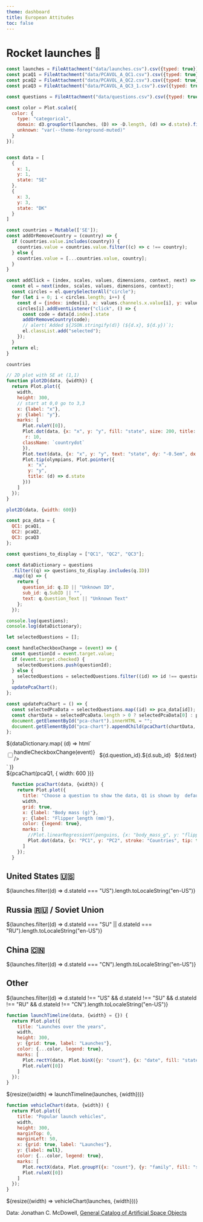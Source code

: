```yaml
---
theme: dashboard
title: European Attitudes 
toc: false
---
```



<style type="text/css">


.countrydot {
  cursor: pointer;
}

</style>


# Rocket launches 🚀


<!-- Load and transform the data -->

```js
const launches = FileAttachment("data/launches.csv").csv({typed: true});
const pcaQ1 = FileAttachment("data/PCAVOL_A_QC1.csv").csv({typed: true});
const pcaQ2 = FileAttachment("data/PCAVOL_A_QC2.csv").csv({typed: true});
const pcaQ3 = FileAttachment("data/PCAVOL_A_QC3_1.csv").csv({typed: true});

const questions = FileAttachment("data/questions.csv").csv({typed: true});
```

<!-- A shared color scale for consistency, sorted by the number of launches -->

```js
const color = Plot.scale({
  color: {
    type: "categorical",
    domain: d3.groupSort(launches, (D) => -D.length, (d) => d.state).filter((d) => d !== "Other"),
    unknown: "var(--theme-foreground-muted)"
  }
});
```

```js

const data = [
  {
    x: 1,
    y: 1,
    state: "SE"
  },
  {
    x: 3,
    y: 3,
    state: "DK"
  }
]

const countries = Mutable(['SE']);
const addOrRemoveCountry = (country) => {
  if (countries.value.includes(country)) {
    countries.value = countries.value.filter((c) => c !== country);
  } else {
    countries.value = [...countries.value, country];
  }
}
```

```js
const addClick = (index, scales, values, dimensions, context, next) => {
  const el = next(index, scales, values, dimensions, context);
  const circles = el.querySelectorAll("circle");
  for (let i = 0; i < circles.length; i++) {
    const d = {index: index[i], x: values.channels.x.value[i], y: values.channels.y.value[i]};
    circles[i].addEventListener("click", () => {
      const code = data[d.index].state
      addOrRemoveCountry(code);
      // alert(`Added ${JSON.stringify(d)} (${d.x}, ${d.y})`);
      el.classList.add("selected");
    });
  }
  return el;
}
```

```js
countries
```

```js
// 2D plot with SE at (1,1)
function plot2D(data, {width}) {
  return Plot.plot({
    width,
    height: 300,
    // start at 0,0 go to 3,3
    x: {label: "x"},
    y: {label: "y"},
    marks: [
      Plot.ruleY([0]),
      Plot.dot(data, {x: "x", y: "y", fill: "state", size: 200, title: "state", render: addClick,
       r: 10, 
      className: `countrydot`
      }),
      Plot.text(data, {x: "x", y: "y", text: "state", dy: "-0.5em", dx: "-0.5em", color: "white", font: "bold 10px sans-serif", pointerEvents: "none"}),
      Plot.tip(olympians, Plot.pointer({
        x: "x",
        y: "y",
        title: (d) => d.state
      }))
    ]
  });
}
```

```js
plot2D(data, {width: 600})

```
```js
const pca_data = {
  QC1: pcaQ1,
  QC2: pcaQ2,
  QC3: pcaQ3
};

const questions_to_display = ["QC1", "QC2", "QC3"];

const dataDictionary = questions
  .filter((q) => questions_to_display.includes(q.ID))
  .map((q) => {
    return {
      question_id: q.ID || "Unknown ID",
      sub_id: q.SubID || "",
      text: q.Question_Text || "Unknown Text"
    };
  });

console.log(questions);
console.log(dataDictionary);

let selectedQuestions = [];

const handleCheckboxChange = (event) => {
  const questionId = event.target.value;
  if (event.target.checked) {
    selectedQuestions.push(questionId);
  } else {
    selectedQuestions = selectedQuestions.filter((id) => id !== questionId);
  }
  updatePcaChart();
};

const updatePcaChart = () => {
  const selectedPcaData = selectedQuestions.map((id) => pca_data[id]);
  const chartData = selectedPcaData.length > 0 ? selectedPcaData[0] : pcaQ1;
  document.getElementById("pca-chart").innerHTML = "";
  document.getElementById("pca-chart").appendChild(pcaChart(chartData, { width: 600 }));
};
```

<div class="grid grid-cols-2">
  <div class="card">
    ${dataDictionary.map(
      (d) => html`<div style="display: flex; align-items: center;">
  <input
    type="checkbox"
    id="${d.question_id}"
    name="question"
    value="${d.question_id}"
    onchange=${(event) => handleCheckboxChange(event)}
  />
  <label for="${d.question_id}" style="margin-right: 10px;">${d.question_id}.${d.sub_id}</label>
  <p>${d.text}</p>
</div>`
    )}
  </div>
  <div class="card" id="pca-chart">
    ${pcaChart(pcaQ1, { width: 600 })}
  </div>
</div>


```js
  function pcaChart(data, {width}) {
    return Plot.plot({
      title: "Choose a question to show the data, Q1 is shown by  default.",
      width,
      grid: true,
      x: {label: "Body mass (g)"},
      y: {label: "Flipper length (mm)"},
      color: {legend: true},
      marks: [
        //Plot.linearRegressionY(penguins, {x: "body_mass_g", y: "flipper_length_mm", stroke: "species"}),
        Plot.dot(data, {x: "PC1", y: "PC2", stroke: "Countries", tip: true})
      ]
    });
  }
```
<!-- Cards with big numbers -->

<div class="grid grid-cols-4">
  <div class="card">
    <h2>United States 🇺🇸</h2>
    <span class="big">${launches.filter((d) => d.stateId === "US").length.toLocaleString("en-US")}</span>
  </div>
  <div class="card">
    <h2>Russia 🇷🇺 <span class="muted">/ Soviet Union</span></h2>
    <span class="big">${launches.filter((d) => d.stateId === "SU" || d.stateId === "RU").length.toLocaleString("en-US")}</span>
  </div>
  <div class="card">
    <h2>China 🇨🇳</h2>
    <span class="big">${launches.filter((d) => d.stateId === "CN").length.toLocaleString("en-US")}</span>
  </div>
  <div class="card">
    <h2>Other</h2>
    <span class="big">${launches.filter((d) => d.stateId !== "US" && d.stateId !== "SU" && d.stateId !== "RU" && d.stateId !== "CN").length.toLocaleString("en-US")}</span>
  </div>
</div>

<!-- Plot of launch history -->

```js
function launchTimeline(data, {width} = {}) {
  return Plot.plot({
    title: "Launches over the years",
    width,
    height: 300,
    y: {grid: true, label: "Launches"},
    color: {...color, legend: true},
    marks: [
      Plot.rectY(data, Plot.binX({y: "count"}, {x: "date", fill: "state", interval: "year", tip: true})),
      Plot.ruleY([0])
    ]
  });
}
```

<div class="grid grid-cols-1">
  <div class="card">
    ${resize((width) => launchTimeline(launches, {width}))}
  </div>
</div>

<!-- Plot of launch vehicles -->

```js
function vehicleChart(data, {width}) {
  return Plot.plot({
    title: "Popular launch vehicles",
    width,
    height: 300,
    marginTop: 0,
    marginLeft: 50,
    x: {grid: true, label: "Launches"},
    y: {label: null},
    color: {...color, legend: true},
    marks: [
      Plot.rectX(data, Plot.groupY({x: "count"}, {y: "family", fill: "state", tip: true, sort: {y: "-x"}})),
      Plot.ruleX([0])
    ]
  });
}
```

<div class="grid grid-cols-1">
  <div class="card">
    ${resize((width) => vehicleChart(launches, {width}))}
  </div>
</div>

Data: Jonathan C. McDowell, [General Catalog of Artificial Space Objects](https://planet4589.org/space/gcat)
